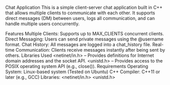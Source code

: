 Chat Application
This is a simple client-server chat application built in C++ that allows multiple clients to communicate with each other. It supports direct messages (DM) between users, logs all communication, and can handle multiple users concurrently.

Features
Multiple Clients: Supports up to MAX_CLIENTS concurrent clients.
Direct Messaging: Users can send private messages using the @username format.
Chat History: All messages are logged into a chat_history file.
Real-time Communication: Clients receive messages instantly after being sent by others.
Libraries Used
<netinet/in.h> – Provides definitions for Internet domain addresses and the socket API.
<unistd.h> – Provides access to the POSIX operating system API (e.g., close()).
Requirements
Operating System: Linux-based system (Tested on Ubuntu)
C++ Compiler: C++11 or later (e.g., GCC)
Libraries:
<iostream>
<vector>
<string>
<thread>
<fstream>
<cstring>
<netinet/in.h>
<unistd.h>
<algorithm>
<map>
